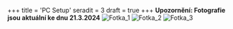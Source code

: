 +++
title = 'PC Setup'
seradit = 3
draft = true
+++
**Upozornění: Fotografie jsou aktuální ke dnu 21.3.2024**
![Fotka_1](1.png)
![Fotka_2](2.png)
![Fotka_3](3.png)
